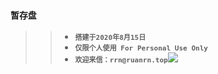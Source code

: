 ### `暂存盘`
>>- <font size="2.5">**`搭建于2020年8月15日`**</font>
>>- <font size="2.5">**`仅限个人使用 For Personal Use Only`**</font>
>>- <span display="inline-block" text-align="center"><font size="2.5">**`欢迎来信：rrn@ruanrn.top`**</font><img src="https://fastly.jsdelivr.net/gh/ruanrrn/aria@master/emailbox.jpg"/></span>
